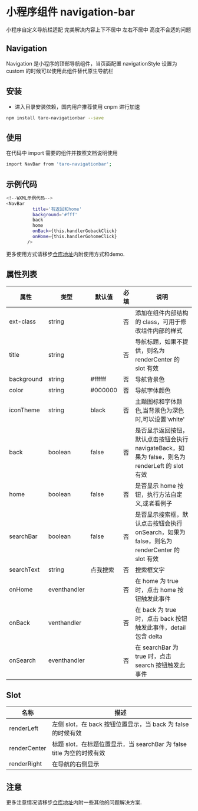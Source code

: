 # 小程序组件 navigation-bar

小程序自定义导航栏适配 完美解决内容上下不居中 左右不居中 高度不合适的问题

## Navigation

Navigation 是小程序的顶部导航组件，当页面配置 navigationStyle 设置为 custom 的时候可以使用此组件替代原生导航栏

## 安装

- 进入目录安装依赖，国内用户推荐使用 cnpm 进行加速

```bash
npm install taro-navigationbar --save
```

## 使用

在代码中 import 需要的组件并按照文档说明使用

```bash
import NavBar from 'taro-navigationbar';
```

## 示例代码

```bash
<!--WXML示例代码-->
<NavBar
          title='有返回和home'
          background='#fff'
          back
          home
          onBack={this.handlerGobackClick}
          onHome={this.handlerGohomeClick}
        />
```

更多使用方式请移步[仓库地址](https://github.com/lingxiaoyi/Taro-navigation-bar)内附使用方式和demo.

## 属性列表

| 属性       | 类型         | 默认值   | 必填 | 说明                                                                                            |
| ---------- | ------------ | -------- | ---- | ----------------------------------------------------------------------------------------------- |
| ext-class  | string       |          | 否   | 添加在组件内部结构的 class，可用于修改组件内部的样式                                            |
| title      | string       |          | 否   | 导航标题，如果不提供，则名为 renderCenter 的 slot 有效                                          |
| background | string       | #ffffff  | 否   | 导航背景色                                                                                      |
| color      | string       | #000000  | 否   | 导航字体颜色                                                                                    |
| iconTheme  | string       | black    | 否   | 主题图标和字体颜色,当背景色为深色时,可以设置'white'                                             |
| back       | boolean      | false    | 否   | 是否显示返回按钮，默认点击按钮会执行 navigateBack，如果为 false，则名为 renderLeft 的 slot 有效 |
| home       | boolean      | false    | 否   | 是否显示 home 按钮，执行方法自定义,或者看例子                                                   |
| searchBar  | boolean      | false    | 否   | 是否显示搜索框，默认点击按钮会执行 onSearch，如果为 false，则名为 renderCenter 的 slot 有效     |
| searchText | string       | 点我搜索 | 否   | 搜索框文字                                                                                      |
| onHome     | eventhandler |          | 否   | 在 home 为 true 时，点击 home 按钮触发此事件                                                    |
| onBack     | venthandler  |          | 否   | 在 back 为 true 时，点击 back 按钮触发此事件，detail 包含 delta                                 |
| onSearch   | eventhandler |          | 否   | 在 searchBar 为 true 时，点击 search 按钮触发此事件                                             |

## Slot

| 名称         | 描述                                                                  |
| ------------ | --------------------------------------------------------------------- |
| renderLeft   | 左侧 slot，在 back 按钮位置显示，当 back 为 false 的时候有效          |
| renderCenter | 标题 slot，在标题位置显示，当 searchBar 为 false title 为空的时候有效 |
| renderRight  | 在导航的右侧显示                                                      |

## 注意

更多注意情况请移步[仓库地址](https://github.com/lingxiaoyi/Taro-navigation-bar)内附一些其他的问题解决方案.
